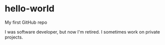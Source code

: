 # hello-world
My first GitHub repo

I was software developer, but now I'm retired.
I sometimes work on private projects.
